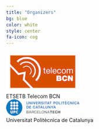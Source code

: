 ```yaml
---
title: "Organizers"
bg: blue
color: white
style: center
fa-icon: cog
---
```


<a href="https://www.etsetb.upc.edu/en/"><img src="img/logos/etsetb.png" alt="ETSETB" style="width: 200px;"/></a>
<br>
ETSETB Telecom BCN
<br>
<a href="https://imatge.upc.edu/web/"><img src="img/logos/upc.jpg" alt="UPC" style="width: 200px;"/></a>
<br>
Universitat Politècnica de Catalunya
<br>

